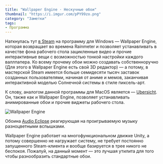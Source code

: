 ```yaml
---
title: "Wallpaper Engine · Нескучные обои"
thumbnail: "https://i.imgur.com/pPY99zo.png"
category: "Заметки"
tags:
- Программа
---
```


<p main>Наткнулась тут <a href="http://store.steampowered.com/app/431960/">в Steam</a> на программу для Windows — Wallpaper Engine, которая возвращает во времена Rainmeter и позволяет устанавливать в качестве фона рабочего стола зацикленные видео и прочие интерактивные вещи с возможностью тонкой настройки каждого валлпапера. Ко всему прочему обои можно создавать собственноручно (Для этого в Wallpaper Engine есть свой 3D редактор) — а потому, в мастерской Steam имеется больше семидесяти тысяч заставок созданных пользователями, начиная от аниме и мемов, заканчивая интерактивной моделью Солнечной системы в стиле пиксель-арт.</p>

<p aside>К слову, аналогом данной программы для MacOS является — <a href="http://tracesof.net/uebersicht/">Ubersicht</a>. Он, также как и Wallpaper Engine, позволяет устанавливать анимированные обои и прочие виджеты рабочего стола.</p>

![Wallpaper Engine](https://i.imgur.com/pPY99zo.png)

<p caption>Обоина <a href="http://steamcommunity.com/sharedfiles/filedetails/?id=863568819">Audio Eclipse</a> реагирующая на проигрываемую музыку разноцветными вспышками.</p>

Wallpaper Engine работает на многофункциональном движке Unity, а потому совершенно не нагружает систему, не требует постоянно запущенного Steam-клиента и вообще базируется в трее никого не беспокоя. Пожалуй, на данный момент — это лучшая утилита для того чтобы разнообразить стандартные обои.